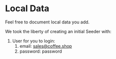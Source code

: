 # Local Data

Feel free to document local data you add.

We took the liberty of creating an initial Seeder with:
1. User for you to login:
   1. email: sales@coffee.shop
   2. password: password
